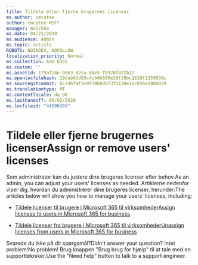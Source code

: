 ```yaml
---
title: Tildele eller fjerne brugernes licenser
ms.author: cmcatee
author: cmcatee-MSFT
manager: mnirkhe
ms.date: 04/21/2020
ms.audience: Admin
ms.topic: article
ROBOTS: NOINDEX, NOFOLLOW
localization_priority: Normal
ms.collection: Adm_O365
ms.custom: ''
ms.assetid: 175af24e-b863-42ca-84e5-fb920f472b12
ms.openlocfilehash: 19dab63d93c4cb6b600e39f38bc1619f1359939c
ms.sourcegitcommit: bc7d6f4f3c9f7060d073f5130e1ec856e248d020
ms.translationtype: MT
ms.contentlocale: da-DK
ms.lasthandoff: 06/02/2020
ms.locfileid: "44506365"
---
```

# <a name="assign-or-remove-users-licenses"></a><span data-ttu-id="00845-102">Tildele eller fjerne brugernes licenser</span><span class="sxs-lookup"><span data-stu-id="00845-102">Assign or remove users' licenses</span></span>

<span data-ttu-id="00845-103">Som administrator kan du justere dine brugeres licenser efter behov.</span><span class="sxs-lookup"><span data-stu-id="00845-103">As an admin, you can adjust your users' licenses as needed.</span></span> <span data-ttu-id="00845-104">Artiklerne nedenfor viser dig, hvordan du administrerer dine brugeres licenser, herunder:</span><span class="sxs-lookup"><span data-stu-id="00845-104">The articles below will show you how to manage your users' licenses, including:</span></span>
  
- [<span data-ttu-id="00845-105">Tildele licenser til brugere i Microsoft 365 til virksomheder</span><span class="sxs-lookup"><span data-stu-id="00845-105">Assign licenses to users in Microsoft 365 for business</span></span>](https://docs.microsoft.com/microsoft-365/admin/subscriptions-and-billing/assign-licenses-to-users)

- [<span data-ttu-id="00845-106">Tildele licenser fra brugere i Microsoft 365 til virksomheder</span><span class="sxs-lookup"><span data-stu-id="00845-106">Unassign licenses from users in Microsoft 365 for business</span></span>](https://docs.microsoft.com/microsoft-365/admin/subscriptions-and-billing/remove-licenses-from-users)

<span data-ttu-id="00845-107">Svarede du ikke på dit spørgsmål?</span><span class="sxs-lookup"><span data-stu-id="00845-107">Didn't answer your question?</span></span> <span data-ttu-id="00845-108">Intet problem!</span><span class="sxs-lookup"><span data-stu-id="00845-108">No problem!</span></span> <span data-ttu-id="00845-109">Brug knappen "Brug brug for hjælp" til at tale med en supporttekniker.</span><span class="sxs-lookup"><span data-stu-id="00845-109">Use the "Need help" button to talk to a support engineer.</span></span>